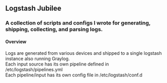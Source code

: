 ## Logstash Jubilee

### A collection of scripts and configs I wrote for generating, shipping, collecting, and parsing logs.

#### Overview

Logs are generated from various devices and shipped to a single logstash instance also running Graylog. <br />
Each input source has its own pipeline defined in /etc/logstash/pipelines.yml <br />
Each pipeline/input has its own config file in /etc/logstash/conf.d <br />
